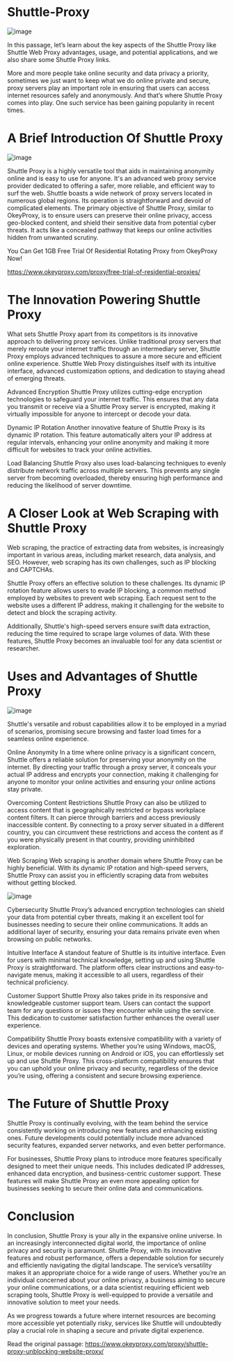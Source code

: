 # Shuttle-Proxy

![image](https://github.com/OkeyProxyCom/Shuttle-Proxy/assets/150340973/dcb0e185-5990-4432-a6f9-826edb254ed6)

In this passage, let’s learn about the key aspects of the Shuttle Proxy like Shuttle Web Proxy advantages, usage, and potential applications, and we also share some Shuttle Proxy links.

More and more people take online security and data privacy a priority, sometimes we just want to keep what we do online private and secure, proxy servers play an important role in ensuring that users can access internet resources safely and anonymously. And that’s where Shuttle Proxy comes into play. One such service has been gaining popularity in recent times.

# A Brief Introduction Of Shuttle Proxy

![image](https://github.com/OkeyProxyCom/Shuttle-Proxy/assets/150340973/2295f403-d595-4683-84d2-5a9d0f109d6b)

Shuttle Proxy is a highly versatile tool that aids in maintaining anonymity online and is easy to use for anyone. It's an advanced web proxy service provider dedicated to offering a safer, more reliable, and efficient way to surf the web. Shuttle boasts a wide network of proxy servers located in numerous global regions. Its operation is straightforward and devoid of complicated elements. The primary objective of Shuttle Proxy, similar to OkeyProxy, is to ensure users can preserve their online privacy, access geo-blocked content, and shield their sensitive data from potential cyber threats. It acts like a concealed pathway that keeps our online activities hidden from unwanted scrutiny.


You Can Get 1GB Free Trial Of Residential Rotating Proxy from OkeyProxy Now!

https://www.okeyproxy.com/proxy/free-trial-of-residential-proxies/

# The Innovation Powering Shuttle Proxy
What sets Shuttle Proxy apart from its competitors is its innovative approach to delivering proxy services. Unlike traditional proxy servers that merely reroute your internet traffic through an intermediary server, Shuttle Proxy employs advanced techniques to assure a more secure and efficient online experience. Shuttle Web Proxy distinguishes itself with its intuitive interface, advanced customization options, and dedication to staying ahead of emerging threats.

Advanced Encryption
Shuttle Proxy utilizes cutting-edge encryption technologies to safeguard your internet traffic. This ensures that any data you transmit or receive via a Shuttle Proxy server is encrypted, making it virtually impossible for anyone to intercept or decode your data.

Dynamic IP Rotation
Another innovative feature of Shuttle Proxy is its dynamic IP rotation. This feature automatically alters your IP address at regular intervals, enhancing your online anonymity and making it more difficult for websites to track your online activities.

Load Balancing
Shuttle Proxy also uses load-balancing techniques to evenly distribute network traffic across multiple servers. This prevents any single server from becoming overloaded, thereby ensuring high performance and reducing the likelihood of server downtime.

# A Closer Look at Web Scraping with Shuttle Proxy
Web scraping, the practice of extracting data from websites, is increasingly important in various areas, including market research, data analysis, and SEO. However, web scraping has its own challenges, such as IP blocking and CAPTCHAs.

Shuttle Proxy offers an effective solution to these challenges. Its dynamic IP rotation feature allows users to evade IP blocking, a common method employed by websites to prevent web scraping. Each request sent to the website uses a different IP address, making it challenging for the website to detect and block the scraping activity.

Additionally, Shuttle's high-speed servers ensure swift data extraction, reducing the time required to scrape large volumes of data. With these features, Shuttle Proxy becomes an invaluable tool for any data scientist or researcher.

# Uses and Advantages of Shuttle Proxy

![image](https://github.com/OkeyProxyCom/Shuttle-Proxy/assets/150340973/1fae4c43-85ed-49ae-9c53-53723cec8cad)

Shuttle's versatile and robust capabilities allow it to be employed in a myriad of scenarios, promising secure browsing and faster load times for a seamless online experience.

Online Anonymity
In a time where online privacy is a significant concern, Shuttle offers a reliable solution for preserving your anonymity on the internet. By directing your traffic through a proxy server, it conceals your actual IP address and encrypts your connection, making it challenging for anyone to monitor your online activities and ensuring your online actions stay private.

Overcoming Content Restrictions
Shuttle Proxy can also be utilized to access content that is geographically restricted or bypass workplace content filters. It can pierce through barriers and access previously inaccessible content. By connecting to a proxy server situated in a different country, you can circumvent these restrictions and access the content as if you were physically present in that country, providing uninhibited exploration.

Web Scraping
Web scraping is another domain where Shuttle Proxy can be highly beneficial. With its dynamic IP rotation and high-speed servers, Shuttle Proxy can assist you in efficiently scraping data from websites without getting blocked.

![image](https://github.com/OkeyProxyCom/Shuttle-Proxy/assets/150340973/fa400ff0-e0aa-4033-8ae5-917249b2cfcf)

Cybersecurity
Shuttle Proxy’s advanced encryption technologies can shield your data from potential cyber threats, making it an excellent tool for businesses needing to secure their online communications. It adds an additional layer of security, ensuring your data remains private even when browsing on public networks.

Intuitive Interface
A standout feature of Shuttle is its intuitive interface. Even for users with minimal technical knowledge, setting up and using Shuttle Proxy is straightforward. The platform offers clear instructions and easy-to-navigate menus, making it accessible to all users, regardless of their technical proficiency.

Customer Support
Shuttle Proxy also takes pride in its responsive and knowledgeable customer support team. Users can contact the support team for any questions or issues they encounter while using the service. This dedication to customer satisfaction further enhances the overall user experience.

Compatibility
Shuttle Proxy boasts extensive compatibility with a variety of devices and operating systems. Whether you’re using Windows, macOS, Linux, or mobile devices running on Android or iOS, you can effortlessly set up and use Shuttle Proxy. This cross-platform compatibility ensures that you can uphold your online privacy and security, regardless of the device you’re using, offering a consistent and secure browsing experience.

# The Future of Shuttle Proxy
Shuttle Proxy is continually evolving, with the team behind the service consistently working on introducing new features and enhancing existing ones. Future developments could potentially include more advanced security features, expanded server networks, and even better performance.

For businesses, Shuttle Proxy plans to introduce more features specifically designed to meet their unique needs. This includes dedicated IP addresses, enhanced data encryption, and business-centric customer support. These features will make Shuttle Proxy an even more appealing option for businesses seeking to secure their online data and communications.

# Conclusion
In conclusion, Shuttle Proxy is your ally in the expansive online universe. In an increasingly interconnected digital world, the importance of online privacy and security is paramount. Shuttle Proxy, with its innovative features and robust performance, offers a dependable solution for securely and efficiently navigating the digital landscape. The service’s versatility makes it an appropriate choice for a wide range of users. Whether you’re an individual concerned about your online privacy, a business aiming to secure your online communications, or a data scientist requiring efficient web scraping tools, Shuttle Proxy is well-equipped to provide a versatile and innovative solution to meet your needs.

As we progress towards a future where internet resources are becoming more accessible yet potentially risky, services like Shuttle will undoubtedly play a crucial role in shaping a secure and private digital experience.

Read the original passage: https://www.okeyproxy.com/proxy/shuttle-proxy-unblocking-website-proxy/
